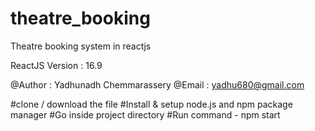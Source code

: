 # theatre_booking
Theatre booking system in reactjs

ReactJS Version : 16.9

@Author : Yadhunadh Chemmarassery
@Email : yadhu680@gmail.com

#clone / download the file
#Install & setup node.js and npm package manager
#Go inside project directory
#Run command - npm start






